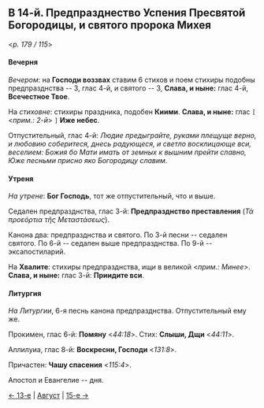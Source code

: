 
## В 14-й. Предпразднество Успения Пресвятой Богородицы, и святого пророка Михея

<*p. 179 / 115*>

#### Вечерня

*Вечером*: на **Господи воззвах** ставим 6 стихов и поем стихиры подобны предпразднства -- 3, 
глас 4-й, и святого -- 3, **Слава, и ныне:** глас 4-й, **Всечестное Твое**.

На *стиховне*: стихиры праздника, подобен **Киими**. **Слава, и ныне:**
глас `[` <*прим.: 2-й*> `]` **Иже небес**.

Отпустительный, глас 4-й: *Людие предыграйте, руками плещуще верно, и любовию соберитеся, днесь 
радующеся, и светло восклицающе вси, веселием: Божия бо Мати имать от земных к вышним прейти славно, Юже
песньми присно яко Богородицу славим*.

#### Утреня

*На утрене*: **Бог Господь**, тот же отпустительный, что и выше. 

Седален предпразднства, глас 3-й: **Предпразднство преставления** (*Τὰ προεόρτια τῆς Μεταστάσεως*).

Канона два: предпразднства и святого. 
По 3-й песни -- седален святого.
По 6-й -- седален выше предпразднства. 
По 9-й -- эксапостиларий.

На **Хвалите**: стихиры предпразднства, ищи в великой <*прим.: Минее*>.
**Слава, и ныне:** глас 3-й: **Приидите вси**.

#### Литургия

*На Литургии*, 6-я песнь канона предпразднства. Отпустительный ему же. 

Прокимен, глас 6-й: **Помяну** <*44:18*>. Стих: **Слыши, Дщи** <*44:11*>. 

Аллилуиа, глас 8-й: **Воскресни, Господи** <*131:8*>. 

Причастен: **Чашу спасения** <*115:4*>.

Апостол и Евангелие -- дня.

[← 13-е](08_13_MES.ru.md) | [Август](README.md#14-й) | [15-е →](08_15_MES.ru.md)
